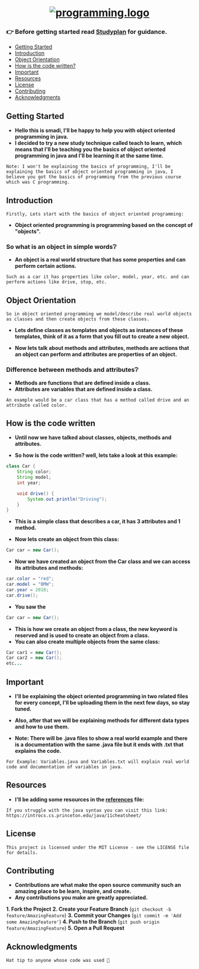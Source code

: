 <h1 align="center">
  <br>
  <a href="https://github.com/smadi0x01/Java0x01"><img src="https://j.top4top.io/p_26269qldi1.gif" alt="programming.logo"></a>

### 👉 **Before getting started read [Studyplan](https://github.com/smadi0x01/Java0x01/blob/main/Learn/StudyPlan.txt) for guidance.**

+ [Getting Started ](#Getting-Started)
+ [Introduction](#Introduction)
+ [Object Orientation](#Object-Orientation)
+ [How is the code written?](#How-is-the-code-written)
+ [Important](#Important)
+ [Resources](#Resources)
+ [License](#License)
+ [Contributing](#Contributing)
+ [Acknowledgments](#Acknowledgments)

## Getting Started

- **Hello this is smadi, I'll be happy to help you with object oriented programming in java.**
- **I decided to try a new study technique called teach to learn, which means that I'll be teaching you the basics of object oriented programming in java and I'll be learning it at the same time.**
```
Note: I won't be explaining the basics of programming, I'll be explaining the basics of object oriented programming in java, I believe you got the basics of programming from the previous course which was C programming.
```

## Introduction

```
Firstly, Lets start with the basics of object oriented programming:
```
- **Object oriented programming is programming based on the concept of "objects".**

### So what is an object in simple words❔

- **An object is a real world structure that has some properties and can perform certain actions.**
```
Such as a car it has properties like color, model, year, etc. and can perform actions like drive, stop, etc.
```

## Object Orientation

```
So in object oriented programming we model/describe real world objects as classes and then create objects from these classes.
```
- **Lets define classes as templates and objects as instances of these templates, think of it as a form that you fill out to create a new object.**

- **Now lets talk about methods and attributes, methods are actions that an object can perform and attributes are properties of an object.**

### Difference between methods and attributes❔

- **Methods are functions that are defined inside a class.**
- **Attributes are variables that are defined inside a class.**
```
An example would be a car class that has a method called drive and an attribute called color.
```

## How is the code written

- **Until now we have talked about classes, objects, methods and attributes.**

- **So how is the code written? well, lets take a look at this example:**
```java
class Car {
    String color;
    String model;
    int year;

    void drive() {
        System.out.println("Driving");
    }
}
```
- **This is a simple class that describes a car, it has 3 attributes and 1 method.**

- **Now lets create an object from this class:**
```java
Car car = new Car();
```
- **Now we have created an object from the Car class and we can access its attributes and methods:**
```java
car.color = "red";
car.model = "BMW";
car.year = 2018;
car.drive();
```

- **You saw the**
```java
Car car = new Car();
```
- **This is how we create an object from a class, the new keyword is reserved and is used to create an object from a class.**
- **You can also create multiple objects from the same class:**
```java
Car car1 = new Car();
Car car2 = new Car();
etc...
```

## Important

- **I'll be explaining the object oriented programming in two related files for every concept, I'll be uploading them in the next few days, so stay tuned.**

- **Also, after that we will be explaining methods for different data types and how to use them.**

- **Note: There will be .java files to show a real world example and there is a documentation with the same .java file but it ends with .txt that explains the code.**
```
For Example: Variables.java and Variables.txt will explain real world code and documentation of variables in java.
```

## Resources

- **I'll be adding some resources in the [references](https://github.com/smadi0x01/Java0x01/blob/main/Learn/references.txt) file:**

```
If you struggle with the java syntax you can visit this link: https://introcs.cs.princeton.edu/java/11cheatsheet/
```

## License

```
This project is licensed under the MIT License - see the LICENSE file for details.
```

## Contributing

- **Contributions are what make the open source community such an amazing place to be learn, inspire, and create.**
- **Any contributions you make are greatly appreciated.**

**1. Fork the Project**
**2. Create your Feature Branch** (`git checkout -b feature/AmazingFeature`)
**3. Commit your Changes** (`git commit -m 'Add some AmazingFeature'`)
**4. Push to the Branch** (`git push origin feature/AmazingFeature`)
**5. Open a Pull Request**

## Acknowledgments

```
Hat tip to anyone whose code was used 🎩
```
